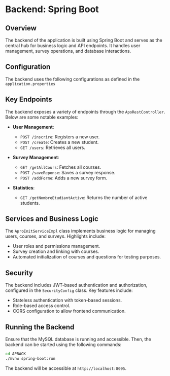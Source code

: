 
# Backend: Spring Boot

## Overview
The backend of the application is built using Spring Boot and serves as the central hub for business logic and API endpoints. It handles user management, survey operations, and database interactions.

## Configuration
The backend uses the following configurations as defined in the `application.properties`


## Key Endpoints
The backend exposes a variety of endpoints through the `ApoRestController`. Below are some notable examples:

- **User Management**:
  - `POST /inscrire`: Registers a new user.
  - `POST /create`: Creates a new student.
  - `GET /users`: Retrieves all users.

- **Survey Management**:
  - `GET /getAllCours`: Fetches all courses.
  - `POST /saveReponse`: Saves a survey response.
  - `POST /addForme`: Adds a new survey form.

- **Statistics**:
  - `GET /getNombreEtudiantActive`: Returns the number of active students.
  
## Services and Business Logic
The `AproInitServiceImpl` class implements business logic for managing users, courses, and surveys. Highlights include:

- User roles and permissions management.
- Survey creation and linking with courses.
- Automated initialization of courses and questions for testing purposes.

## Security
The backend includes JWT-based authentication and authorization, configured in the `SecurityConfig` class. Key features include:

- Stateless authentication with token-based sessions.
- Role-based access control.
- CORS configuration to allow frontend communication.

## Running the Backend
Ensure that the MySQL database is running and accessible. Then, the backend can be started using the following commands:

```bash
cd APBACK
./mvnw spring-boot:run
```

The backend will be accessible at `http://localhost:8095`.

